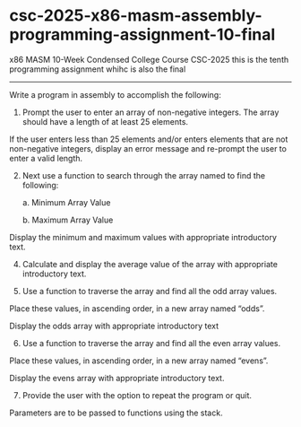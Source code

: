 # csc-2025-x86-masm-assembly-programming-assignment-10-final

x86 MASM 10-Week Condensed College Course CSC-2025 this is the tenth programming assignment whihc is also the final

----------

Write a program in assembly to accomplish the following:

1. Prompt the user to enter an array of non-negative integers. The array should have a length of at least 25 elements. 

If the user enters less than 25 elements and/or enters elements that are not non-negative integers, display an error message and re-prompt the user to enter a valid length.

2. Next use a function to search through the array named to find the following:

    a. Minimum Array Value
  
    b. Maximum Array Value

Display the minimum and maximum values with appropriate introductory text.

4. Calculate and display the average value of the array with appropriate introductory text.

5. Use a function to traverse the array and find all the odd array values.

Place these values, in ascending order, in a new array named “odds”.

Display the odds array with appropriate introductory text

6. Use a function to traverse the array and find all the even array values.

Place these values, in ascending order, in a new array named “evens”.

Display the evens array with appropriate introductory text.

7. Provide the user with the option to repeat the program or quit.

Parameters are to be passed to functions using the stack.
